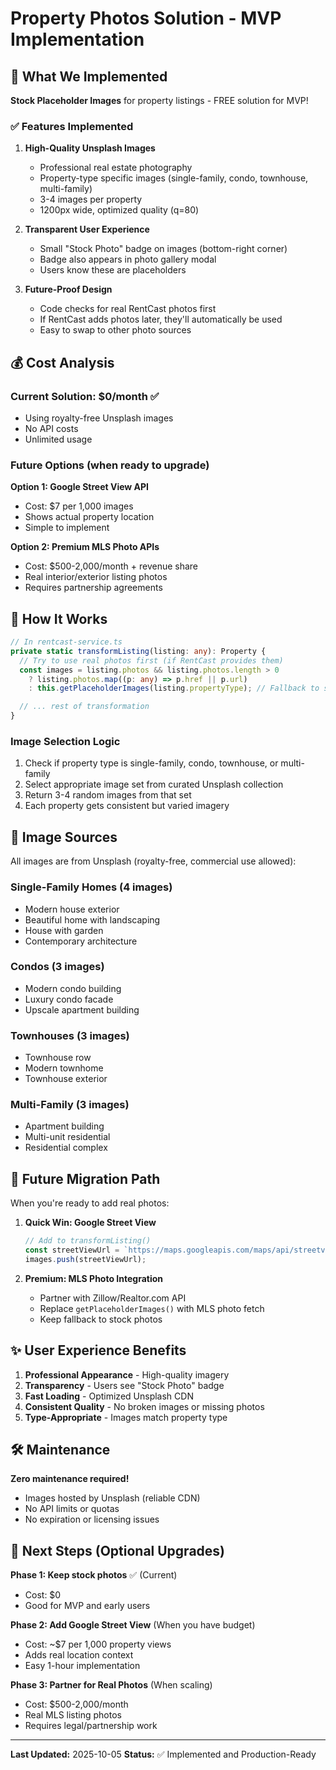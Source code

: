 # Property Photos Solution - MVP Implementation

## 🎯 What We Implemented

**Stock Placeholder Images** for property listings - FREE solution for MVP!

### ✅ Features Implemented

1. **High-Quality Unsplash Images**
   - Professional real estate photography
   - Property-type specific images (single-family, condo, townhouse, multi-family)
   - 3-4 images per property
   - 1200px wide, optimized quality (q=80)

2. **Transparent User Experience**
   - Small "Stock Photo" badge on images (bottom-right corner)
   - Badge also appears in photo gallery modal
   - Users know these are placeholders

3. **Future-Proof Design**
   - Code checks for real RentCast photos first
   - If RentCast adds photos later, they'll automatically be used
   - Easy to swap to other photo sources

## 💰 Cost Analysis

### Current Solution: $0/month ✅
- Using royalty-free Unsplash images
- No API costs
- Unlimited usage

### Future Options (when ready to upgrade)

**Option 1: Google Street View API**
- Cost: $7 per 1,000 images
- Shows actual property location
- Simple to implement

**Option 2: Premium MLS Photo APIs**
- Cost: $500-2,000/month + revenue share
- Real interior/exterior listing photos
- Requires partnership agreements

## 🚀 How It Works

```typescript
// In rentcast-service.ts
private static transformListing(listing: any): Property {
  // Try to use real photos first (if RentCast provides them)
  const images = listing.photos && listing.photos.length > 0
    ? listing.photos.map((p: any) => p.href || p.url)
    : this.getPlaceholderImages(listing.propertyType); // Fallback to stock

  // ... rest of transformation
}
```

### Image Selection Logic
1. Check if property type is single-family, condo, townhouse, or multi-family
2. Select appropriate image set from curated Unsplash collection
3. Return 3-4 random images from that set
4. Each property gets consistent but varied imagery

## 📸 Image Sources

All images are from Unsplash (royalty-free, commercial use allowed):

### Single-Family Homes (4 images)
- Modern house exterior
- Beautiful home with landscaping
- House with garden
- Contemporary architecture

### Condos (3 images)
- Modern condo building
- Luxury condo facade
- Upscale apartment building

### Townhouses (3 images)
- Townhouse row
- Modern townhome
- Townhouse exterior

### Multi-Family (3 images)
- Apartment building
- Multi-unit residential
- Residential complex

## 🔄 Future Migration Path

When you're ready to add real photos:

1. **Quick Win: Google Street View**
   ```typescript
   // Add to transformListing()
   const streetViewUrl = `https://maps.googleapis.com/maps/api/streetview?size=1200x800&location=${address}&key=${API_KEY}`;
   images.push(streetViewUrl);
   ```

2. **Premium: MLS Photo Integration**
   - Partner with Zillow/Realtor.com API
   - Replace `getPlaceholderImages()` with MLS photo fetch
   - Keep fallback to stock photos

## ✨ User Experience Benefits

1. **Professional Appearance** - High-quality imagery
2. **Transparency** - Users see "Stock Photo" badge
3. **Fast Loading** - Optimized Unsplash CDN
4. **Consistent Quality** - No broken images or missing photos
5. **Type-Appropriate** - Images match property type

## 🛠️ Maintenance

**Zero maintenance required!**
- Images hosted by Unsplash (reliable CDN)
- No API limits or quotas
- No expiration or licensing issues

## 📝 Next Steps (Optional Upgrades)

**Phase 1: Keep stock photos** ✅ (Current)
- Cost: $0
- Good for MVP and early users

**Phase 2: Add Google Street View** (When you have budget)
- Cost: ~$7 per 1,000 property views
- Adds real location context
- Easy 1-hour implementation

**Phase 3: Partner for Real Photos** (When scaling)
- Cost: $500-2,000/month
- Real MLS listing photos
- Requires legal/partnership work

---

**Last Updated:** 2025-10-05
**Status:** ✅ Implemented and Production-Ready
